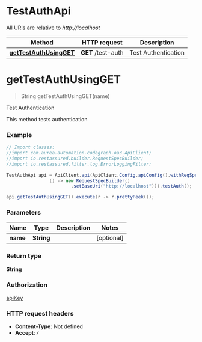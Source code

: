 # TestAuthApi

All URIs are relative to *http://localhost*

Method | HTTP request | Description
------------- | ------------- | -------------
[**getTestAuthUsingGET**](TestAuthApi.md#getTestAuthUsingGET) | **GET** /test-auth | Test Authentication


<a name="getTestAuthUsingGET"></a>
# **getTestAuthUsingGET**
> String getTestAuthUsingGET(name)

Test Authentication

This method tests authentication

### Example
```java
// Import classes:
//import com.aurea.automation.codegraph.oa3.ApiClient;
//import io.restassured.builder.RequestSpecBuilder;
//import io.restassured.filter.log.ErrorLoggingFilter;

TestAuthApi api = ApiClient.api(ApiClient.Config.apiConfig().withReqSpecSupplier(
                () -> new RequestSpecBuilder()
                        .setBaseUri("http://localhost"))).testAuth();

api.getTestAuthUsingGET().execute(r -> r.prettyPeek());
```

### Parameters

Name | Type | Description  | Notes
------------- | ------------- | ------------- | -------------
 **name** | **String**|  | [optional]

### Return type

**String**

### Authorization

[apiKey](../README.md#apiKey)

### HTTP request headers

 - **Content-Type**: Not defined
 - **Accept**: */*

